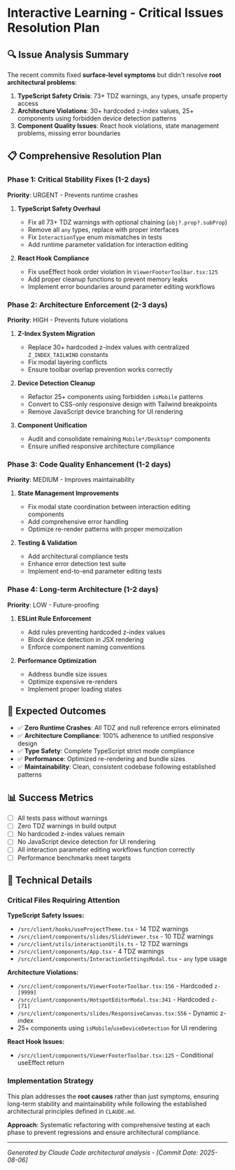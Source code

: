 # Interactive Learning - Critical Issues Resolution Plan

## 🔍 **Issue Analysis Summary**

The recent commits fixed **surface-level symptoms** but didn't resolve **root architectural problems**:

1. **TypeScript Safety Crisis**: 73+ TDZ warnings, `any` types, unsafe property access
2. **Architecture Violations**: 30+ hardcoded z-index values, 25+ components using forbidden device detection patterns  
3. **Component Quality Issues**: React hook violations, state management problems, missing error boundaries

## 📋 **Comprehensive Resolution Plan**

### **Phase 1: Critical Stability Fixes** (1-2 days)
**Priority**: URGENT - Prevents runtime crashes

1. **TypeScript Safety Overhaul**
   - Fix all 73+ TDZ warnings with optional chaining (`obj?.prop?.subProp`)
   - Remove all `any` types, replace with proper interfaces
   - Fix `InteractionType` enum mismatches in tests
   - Add runtime parameter validation for interaction editing

2. **React Hook Compliance**
   - Fix useEffect hook order violation in `ViewerFooterToolbar.tsx:125`
   - Add proper cleanup functions to prevent memory leaks
   - Implement error boundaries around parameter editing workflows

### **Phase 2: Architecture Enforcement** (2-3 days)  
**Priority**: HIGH - Prevents future violations

1. **Z-Index System Migration**
   - Replace 30+ hardcoded z-index values with centralized `Z_INDEX_TAILWIND` constants
   - Fix modal layering conflicts
   - Ensure toolbar overlap prevention works correctly

2. **Device Detection Cleanup** 
   - Refactor 25+ components using forbidden `isMobile` patterns
   - Convert to CSS-only responsive design with Tailwind breakpoints
   - Remove JavaScript device branching for UI rendering

3. **Component Unification**
   - Audit and consolidate remaining `Mobile*/Desktop*` components
   - Ensure unified responsive architecture compliance

### **Phase 3: Code Quality Enhancement** (1-2 days)
**Priority**: MEDIUM - Improves maintainability

1. **State Management Improvements**
   - Fix modal state coordination between interaction editing components
   - Add comprehensive error handling
   - Optimize re-render patterns with proper memoization

2. **Testing & Validation**
   - Add architectural compliance tests
   - Enhance error detection test suite
   - Implement end-to-end parameter editing tests

### **Phase 4: Long-term Architecture** (1-2 days)
**Priority**: LOW - Future-proofing

1. **ESLint Rule Enforcement**
   - Add rules preventing hardcoded z-index values
   - Block device detection in JSX rendering
   - Enforce component naming conventions

2. **Performance Optimization**
   - Address bundle size issues
   - Optimize expensive re-renders
   - Implement proper loading states

## 🎯 **Expected Outcomes**

- ✅ **Zero Runtime Crashes**: All TDZ and null reference errors eliminated
- ✅ **Architecture Compliance**: 100% adherence to unified responsive design
- ✅ **Type Safety**: Complete TypeScript strict mode compliance  
- ✅ **Performance**: Optimized re-rendering and bundle sizes
- ✅ **Maintainability**: Clean, consistent codebase following established patterns

## 📊 **Success Metrics**

- [ ] All tests pass without warnings
- [ ] Zero TDZ warnings in build output
- [ ] No hardcoded z-index values remain  
- [ ] No JavaScript device detection for UI rendering
- [ ] All interaction parameter editing workflows function correctly
- [ ] Performance benchmarks meet targets

## 🔧 **Technical Details**

### Critical Files Requiring Attention

**TypeScript Safety Issues:**
- `/src/client/hooks/useProjectTheme.tsx` - 14 TDZ warnings
- `/src/client/components/slides/SlideViewer.tsx` - 10 TDZ warnings  
- `/src/client/utils/interactionUtils.ts` - 12 TDZ warnings
- `/src/client/components/App.tsx` - 4 TDZ warnings
- `/src/client/components/InteractionSettingsModal.tsx` - `any` type usage

**Architecture Violations:**
- `/src/client/components/ViewerFooterToolbar.tsx:156` - Hardcoded `z-[9999]`
- `/src/client/components/HotspotEditorModal.tsx:341` - Hardcoded `z-[71]`
- `/src/client/components/slides/ResponsiveCanvas.tsx:556` - Dynamic z-index
- 25+ components using `isMobile`/`useDeviceDetection` for UI rendering

**React Hook Issues:**
- `/src/client/components/ViewerFooterToolbar.tsx:125` - Conditional useEffect return

### Implementation Strategy

This plan addresses the **root causes** rather than just symptoms, ensuring long-term stability and maintainability while following the established architectural principles defined in `CLAUDE.md`.

**Approach**: Systematic refactoring with comprehensive testing at each phase to prevent regressions and ensure architectural compliance.

---

*Generated by Claude Code architectural analysis - [Commit Date: 2025-08-06]*